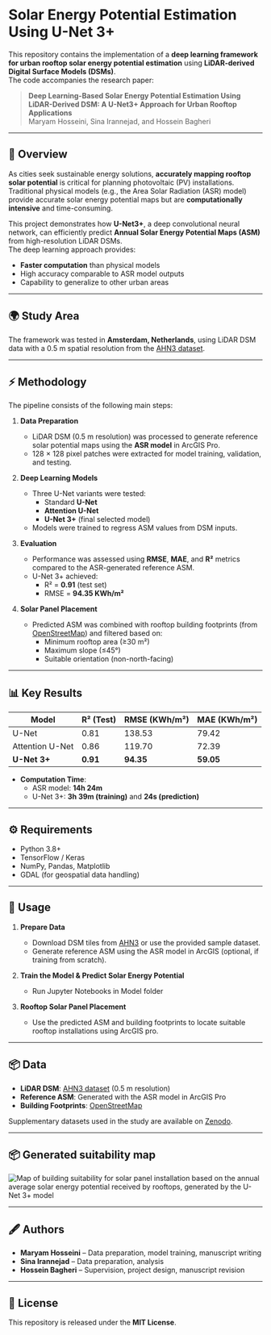 # Solar Energy Potential Estimation Using U-Net 3+

This repository contains the implementation of a **deep learning framework for urban rooftop solar energy potential estimation** using **LiDAR-derived Digital Surface Models (DSMs)**.  
The code accompanies the research paper:  
> **Deep Learning-Based Solar Energy Potential Estimation Using LiDAR-Derived DSM: A U-Net3+ Approach for Urban Rooftop Applications**  
> Maryam Hosseini, Sina Irannejad, and Hossein Bagheri  

---

## 📄 Overview

As cities seek sustainable energy solutions, **accurately mapping rooftop solar potential** is critical for planning photovoltaic (PV) installations.  
Traditional physical models (e.g., the Area Solar Radiation (ASR) model) provide accurate solar energy potential maps but are **computationally intensive** and time-consuming.  

This project demonstrates how **U-Net3+**, a deep convolutional neural network, can efficiently predict **Annual Solar Energy Potential Maps (ASM)** from high-resolution LiDAR DSMs.  
The deep learning approach provides:  
- **Faster computation** than physical models  
- High accuracy comparable to ASR model outputs  
- Capability to generalize to other urban areas  

---

## 🌍 Study Area

The framework was tested in **Amsterdam, Netherlands**, using LiDAR DSM data with a 0.5 m spatial resolution from the [AHN3 dataset](https://www.ahn.nl/).  

---

## ⚡ Methodology

The pipeline consists of the following main steps:

1. **Data Preparation**
   - LiDAR DSM (0.5 m resolution) was processed to generate reference solar potential maps using the **ASR model** in ArcGIS Pro.
   - 128 × 128 pixel patches were extracted for model training, validation, and testing.

2. **Deep Learning Models**
   - Three U-Net variants were tested:
     - Standard **U-Net**
     - **Attention U-Net**
     - **U-Net 3+** (final selected model)
   - Models were trained to regress ASM values from DSM inputs.

3. **Evaluation**
   - Performance was assessed using **RMSE**, **MAE**, and **R²** metrics compared to the ASR-generated reference ASM.
   - U-Net 3+ achieved:
     - R² = **0.91** (test set)
     - RMSE = **94.35 KWh/m²**

4. **Solar Panel Placement**
   - Predicted ASM was combined with rooftop building footprints (from [OpenStreetMap](https://www.openstreetmap.org/)) and filtered based on:
     - Minimum rooftop area (≥30 m²)
     - Maximum slope (≤45°)
     - Suitable orientation (non-north-facing)

---

## 📊 Key Results

| Model          | R² (Test) | RMSE (KWh/m²) | MAE (KWh/m²) |
|----------------|-----------|---------------|--------------|
| U-Net          | 0.81      | 138.53        | 79.42       |
| Attention U-Net| 0.86      | 119.70        | 72.39       |
| **U-Net 3+**   | **0.91**  | **94.35**     | **59.05**   |

- **Computation Time**:  
  - ASR model: **14h 24m**  
  - U-Net 3+: **3h 39m (training)** and **24s (prediction)**  

---


## ⚙️ Requirements

- Python 3.8+
- TensorFlow / Keras
- NumPy, Pandas, Matplotlib
- GDAL (for geospatial data handling)


---

## 🚀 Usage

1. **Prepare Data**  
   - Download DSM tiles from [AHN3](https://www.ahn.nl/) or use the provided sample dataset.
   - Generate reference ASM using the ASR model in ArcGIS (optional, if training from scratch).

2. **Train the Model & Predict Solar Energy Potential**  
   - Run Jupyter Notebooks in Model folder

4. **Rooftop Solar Panel Placement**  
   - Use the predicted ASM and building footprints to locate suitable rooftop installations using ArcGIS pro.

---

## 📦 Data

- **LiDAR DSM**: [AHN3 dataset](https://www.ahn.nl/) (0.5 m resolution)
- **Reference ASM**: Generated with the ASR model in ArcGIS Pro
- **Building Footprints**: [OpenStreetMap](https://www.openstreetmap.org/)

Supplementary datasets used in the study are available on [Zenodo](https://zenodo.org/records/14214616).  

---

## 📦 Generated suitability map
![Map of building suitability for solar panel installation based on the annual average solar energy potential received by rooftops, generated by the U-Net 3+ model](https://github.com/hbagh/Solar_Energy_UNET3Plus/Images/Result1.png)

---

## 🖋️ Authors

- **Maryam Hosseini** – Data preparation, model training, manuscript writing  
- **Sina Irannejad** – Data preparation, analysis  
- **Hossein Bagheri** – Supervision, project design, manuscript revision  

---

## 📜 License

This repository is released under the **MIT License**.  
